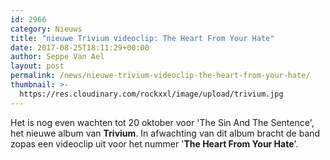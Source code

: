 ```yaml
---
id: 2966
category: Nieuws
title: "nieuwe Trivium videoclip: The Heart From Your Hate"
date: 2017-08-25T18:11:29+00:00
author: Seppe Van Ael
layout: post
permalink: /news/nieuwe-trivium-videoclip-the-heart-from-your-hate/
thumbnail: >-
  https://res.cloudinary.com/rockxxl/image/upload/trivium.jpg
---
```

Het is nog even wachten tot 20 oktober voor 'The Sin And The Sentence', het nieuwe album van **Trivium**. In afwachting van dit album bracht de band zopas een videoclip uit voor het nummer '**The Heart From Your Hate**'.
